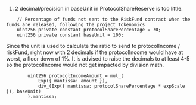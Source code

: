 1. 2 decimal/precision in baseUnit in ProtocolShareReserve is too little.

```solidity
    // Percentage of funds not sent to the RiskFund contract when the funds are released, following the project Tokenomics
    uint256 private constant protocolSharePercentage = 70;
    uint256 private constant baseUnit = 100;
```
Since the unit is used to calculate the ratio to send to protocolIncome / riskFund, right now with 2 decimals if the protocolIncome would have at worst, a floor down of 1%. It is advised to raise the decimals to at least 4-5 so the protocolIncome would not get impacted by division math. 

```solidity
        uint256 protocolIncomeAmount = mul_(
            Exp({ mantissa: amount }),
            div_(Exp({ mantissa: protocolSharePercentage * expScale }), baseUnit)
        ).mantissa;
```